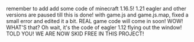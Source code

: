 remember to add add some code of minecraft 1.16.5! 
1.21 eagler and other versions are paused till this is done!
with game.js and game.js.map, fixed a small error and edited it a bit. REAL game code will come in soon!
WOW! WHAT'S that? Oh wait, it's the code of eagler 1.12 flying out the window! TOLD YOU! WE ARE NOW SKID FREE IN THIS PROJECT!
